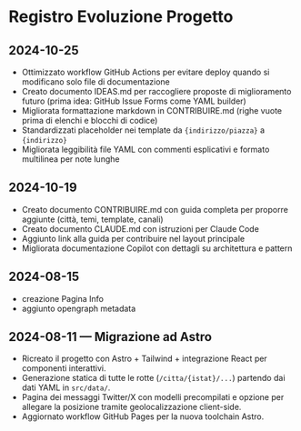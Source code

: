 # Registro Evoluzione Progetto

## 2024-10-25

- Ottimizzato workflow GitHub Actions per evitare deploy quando si modificano solo file di documentazione
- Creato documento IDEAS.md per raccogliere proposte di miglioramento futuro (prima idea: GitHub Issue Forms come YAML builder)
- Migliorata formattazione markdown in CONTRIBUIRE.md (righe vuote prima di elenchi e blocchi di codice)
- Standardizzati placeholder nei template da `{indirizzo/piazza}` a `{indirizzo}`
- Migliorata leggibilità file YAML con commenti esplicativi e formato multilinea per note lunghe

## 2024-10-19

- Creato documento CONTRIBUIRE.md con guida completa per proporre aggiunte (città, temi, template, canali)
- Creato documento CLAUDE.md con istruzioni per Claude Code
- Aggiunto link alla guida per contribuire nel layout principale
- Migliorata documentazione Copilot con dettagli su architettura e pattern

## 2024-08-15

- creazione Pagina Info
- aggiunto opengraph metadata

## 2024-08-11 — Migrazione ad Astro

- Ricreato il progetto con Astro + Tailwind + integrazione React per componenti interattivi.
- Generazione statica di tutte le rotte (`/citta/{istat}/...`) partendo dai dati YAML in `src/data/`.
- Pagina dei messaggi Twitter/X con modelli precompilati e opzione per allegare la posizione tramite geolocalizzazione client-side.
- Aggiornato workflow GitHub Pages per la nuova toolchain Astro.
